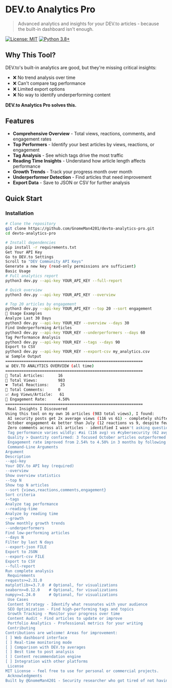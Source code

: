 

# DEV.to Analytics Pro

> Advanced analytics and insights for your DEV.to articles - because the built-in dashboard isn't enough.

[![License: MIT](https://img.shields.io/badge/License-MIT-yellow.svg)](https://opensource.org/licenses/MIT)
[![Python 3.8+](https://img.shields.io/badge/python-3.8+-blue.svg)](https://www.python.org/downloads/)

##  Why This Tool?

DEV.to's built-in analytics are good, but they're missing critical insights:
- ❌ No trend analysis over time
- ❌ Can't compare tag performance
- ❌ Limited export options
- ❌ No way to identify underperforming content

**DEV.to Analytics Pro solves this.**

##  Features

-  **Comprehensive Overview** - Total views, reactions, comments, and engagement rates
-  **Top Performers** - Identify your best articles by views, reactions, or engagement
-  **Tag Analysis** - See which tags drive the most traffic
-  **Reading Time Insights** - Understand how article length affects performance
-  **Growth Trends** - Track your progress month over month
-  **Underperformer Detection** - Find articles that need improvement
-  **Export Data** - Save to JSON or CSV for further analysis

##  Quick Start

### Installation

```bash
# Clone the repository
git clone https://github.com/GnomeMan4201/devto-analytics-pro.git
cd devto-analytics-pro

# Install dependencies
pip install -r requirements.txt
Get Your API Key
Go to DEV.to Settings
Scroll to "DEV Community API Keys"
Generate a new key (read-only permissions are sufficient)
Basic Usage
# Full analytics report
python3 dev.py --api-key YOUR_API_KEY --full-report

# Quick overview
python3 dev.py --api-key YOUR_API_KEY --overview

# Top 20 articles by engagement
python3 dev.py --api-key YOUR_API_KEY --top 20 --sort engagement
📖 Usage Examples
Analyze Last 30 Days
python3 dev.py --api-key YOUR_KEY --overview --days 30
Find Underperforming Articles
python3 dev.py --api-key YOUR_KEY --underperformers --days 60
Tag Performance Analysis
python3 dev.py --api-key YOUR_KEY --tags --days 90
Export to CSV
python3 dev.py --api-key YOUR_KEY --export-csv my_analytics.csv
📊 Sample Output
============================================================
📊 DEV.TO ANALYTICS OVERVIEW (all time)
============================================================
📝 Total Articles:      16
👀 Total Views:         983
❤️  Total Reactions:     25
💬 Total Comments:      0
📈 Avg Views/Article:   61
🎯 Engagement Rate:     4.50%
============================================================
 Real Insights I Discovered
Using this tool on my own 16 articles (983 total views), I found:
 AI security posts get 2x average views (116 vs 61) - completely shifted my content strategy
 October engagement 4x better than July (12 reactions vs 9, despite fewer articles)
 Zero comments across all articles - identified I wasn't asking questions or prompting discussion
 Tag performance varies wildly: #ai (116 avg) vs #cybersecurity (62 avg) despite being more niche
 Quality > Quantity confirmed: 3 focused October articles outperformed 9 rushed July posts
 Engagement rate improved from 2.54% to 4.50% in 3 months by following data insights
 Command-Line Arguments
Argument
Description
--api-key
Your DEV.to API key (required)
--overview
Show overview statistics
--top N
Show top N articles
--sort {views,reactions,comments,engagement}
Sort criteria
--tags
Analyze tag performance
--reading-time
Analyze by reading time
--growth
Show monthly growth trends
--underperformers
Find low-performing articles
--days N
Filter by last N days
--export-json FILE
Export to JSON
--export-csv FILE
Export to CSV
--full-report
Run complete analysis
 Requirements
requests>=2.31.0
matplotlib>=3.7.0  # Optional, for visualizations
seaborn>=0.12.0    # Optional, for visualizations
numpy>=1.24.0      # Optional, for visualizations
 Use Cases
 Content Strategy - Identify what resonates with your audience
 SEO Optimization - Find high-performing tags and topics
 Growth Tracking - Monitor your progress over time
 Content Audit - Find articles to update or improve
 Portfolio Analytics - Professional metrics for your writing
 Contributing
Contributions are welcome! Areas for improvement:
[ ] Web dashboard interface
[ ] Real-time monitoring mode
[ ] Comparison with DEV.to averages
[ ] Best time to post analysis
[ ] Content recommendation engine
[ ] Integration with other platforms
 License
MIT License - feel free to use for personal or commercial projects.
 Acknowledgments
Built by @GnomeMan4201 - Security researcher who got tired of not having proper analytics.
 
